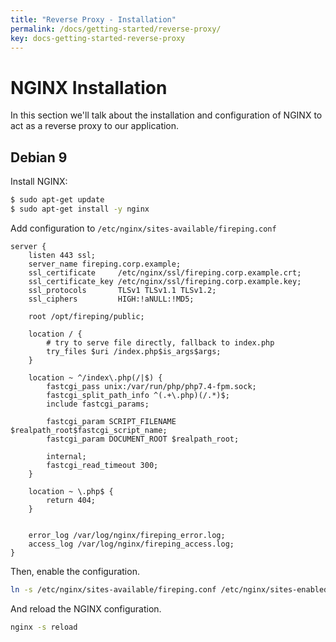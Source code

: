 ```yaml
---
title: "Reverse Proxy - Installation"
permalink: /docs/getting-started/reverse-proxy/
key: docs-getting-started-reverse-proxy
---
```


# NGINX Installation

In this section we'll talk about the installation and configuration of NGINX to act as a reverse proxy to our application.

## Debian 9

Install NGINX:

```bash
$ sudo apt-get update
$ sudo apt-get install -y nginx
``` 

Add configuration to `/etc/nginx/sites-available/fireping.conf`

```nginx
server {
    listen 443 ssl;
    server_name fireping.corp.example;
    ssl_certificate     /etc/nginx/ssl/fireping.corp.example.crt;
    ssl_certificate_key /etc/nginx/ssl/fireping.corp.example.key;
    ssl_protocols       TLSv1 TLSv1.1 TLSv1.2;
    ssl_ciphers         HIGH:!aNULL:!MD5;

    root /opt/fireping/public;

    location / {
        # try to serve file directly, fallback to index.php
        try_files $uri /index.php$is_args$args;
    }

    location ~ ^/index\.php(/|$) {
        fastcgi_pass unix:/var/run/php/php7.4-fpm.sock;
        fastcgi_split_path_info ^(.+\.php)(/.*)$;
        include fastcgi_params;

        fastcgi_param SCRIPT_FILENAME $realpath_root$fastcgi_script_name;
        fastcgi_param DOCUMENT_ROOT $realpath_root;

        internal;
        fastcgi_read_timeout 300;
    }

    location ~ \.php$ {
        return 404;
    }


    error_log /var/log/nginx/fireping_error.log;
    access_log /var/log/nginx/fireping_access.log;
}
```

Then, enable the configuration.

```bash
ln -s /etc/nginx/sites-available/fireping.conf /etc/nginx/sites-enabled/fireping.conf
```

And reload the NGINX configuration.

```bash
nginx -s reload
```
